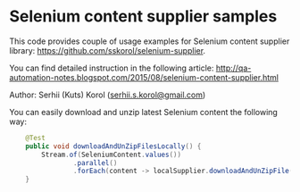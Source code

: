 Selenium content supplier samples
======

This code provides couple of usage examples for Selenium content supplier library:
https://github.com/sskorol/selenium-supplier.

You can find detailed instruction in the following article:
http://qa-automation-notes.blogspot.com/2015/08/selenium-content-supplier.html

Author: Serhii (Kuts) Korol (serhii.s.korol@gmail.com)

You can easily download and unzip latest Selenium content the following way:
```java
    @Test
    public void downloadAndUnZipFilesLocally() {
        Stream.of(SeleniumContent.values())
                .parallel()
                .forEach(content -> localSupplier.downloadAndUnZipFile(content, OUTPUT_PATH));
    }  
```
